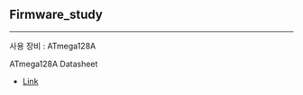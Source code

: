 ## Firmware_study
---

사용 장비 : ATmega128A

ATmega128A Datasheet
   - [Link](https://ww1.microchip.com/downloads/en/DeviceDoc/Atmel-8151-8-bit-AVR-ATmega128A_Datasheet.pdf)
